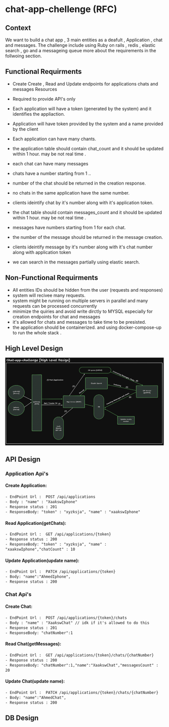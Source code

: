# chat-app-chellenge (RFC)

## Context
We want to build a chat app , 3 main entities as a deafult , Application , chat and messages. The challenge include using Ruby on rails , redis , elastic search , go and a messageing queue more about the requirements in the follwoing section.

## Functional Requirments 
- Create Create , Read and Update endpoints for applications chats and messages Resources
- Required to provide API's only
- Each application will have a token (generated by the system) and it identifies the appliaction.
- Application will have token provided by the system and a name provided by the client
- Each application can have many chants.
- the application table should contain chat_count and it should be updated within 1 hour. may be not real time .
  
- each chat can have many messages
- chats have a number starting from 1 ..
- number of the chat should be returned in the creation response.
- no chats in the same application have the same number.
- clients ideintify chat by it's number along with it's application token.
- the chat table should contain messages_count and it should be updated within 1 hour. may be not real time .

- messages have numbers starting from 1 for each chat.
- the number of the message should be returned in the message creation.
- clients ideintify message by it's number along with it's chat number along with application token
- we can search in the messages partially using elastic search.

## Non-Functional Requirments
- All entities IDs should be hidden from the user (requests and responses)
- system will recivee many requests.
- system might be running on multiple servers in parallel and many requests can be processed concurrently
- minimize the quiries and avoid write dirctly to MYSQL especially for creation endpoints for chat and messages
- it's allowed for chats and messages to take time to be presisted.
- the application should be containerized. and using docker-compose-up to run the whole stack .
  
## High Level Design 
![High Level Design](https://github.com/xaaksw/chat-app-chellenge/blob/master/high-level-design.jpeg)

## API Design
### Application Api's
#### Create Application: 
```
- EndPoint Url :  POST /api/applications
- Body : "name" : "XaakswIphone"
- Response status : 201
- ResponseBody: "token" : "xyzksja", "name" : "xaakswIphone"
```
#### Read Application(getChats): 
```
- EndPoint Url :  GET /api/applications/{token}
- Response status : 200
- ResponseBody: "token" : "xyzksja", "name" : "xaakswIphone","chatCount" : 10
```
#### Update Application(update name): 
```
- EndPoint Url :  PATCH /api/applications/{token}
- Body: "name":"AhmedIphone",
- Response status : 200
```
### Chat Api's
#### Create Chat: 
```
- EndPoint Url :  POST /api/applications/{token}/chats
- Body : "name" : "XaakswChat" // idk if it's allowed to do this
- Response status : 201
- ResponseBody: "chatNumber":1
```
#### Read Chat(getMessages): 
```
- EndPoint Url :  GET /api/applications/{token}/chats/{chatNumber}
- Response status : 200
- ResponseBody: "chatNumber":1,"name":"XaakswChat","messagesCount" : 20
```
#### Update Chat(update name): 
```
- EndPoint Url :  PATCH /api/applications/{token}/chats/{chatNumber}
- Body: "name":"AhmedChat",
- Response status : 200
```


## DB Design 

